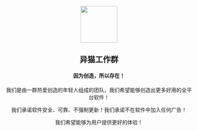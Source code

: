 <div align=center>
	<img src="https://s2.loli.net/2024/03/06/1YbzVBqaMo5Qg4k.jpg" style="width:100px;"/>
  <h2>异猫工作群</h2>
</div>

<div align=center>
<h4>因为创造，所以存在！</h4>
  
我们是由一群热爱创造的年轻人组成的团队，我们希望能够创造出更多好用的全平台软件！

我们承诺软件安全、可靠、不强制更新！我们承诺不在软件中加入任何广告！

我们希望能够为用户提供更好的体验！
</div>
